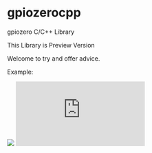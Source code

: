 # gpiozerocpp
gpiozero C/C++ Library

This Library is Preview Version

Welcome to try and offer advice.

Example:

<image src=https://github.com/andrew98450/gpiozerocpp/blob/0.1-preview/img/example.png>
  
<embed src=https://github.com/andrew98450/gpiozerocpp/blob/0.1-preview/img/demo.mp4>



